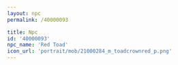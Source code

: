 ```yaml
---
layout: npc
permalink: /40000093

title: Npc
id: '40000093'
npc_name: 'Red Toad'
icon_url: 'portrait/mob/21000284_m_toadcrownred_p.png'
---
```

